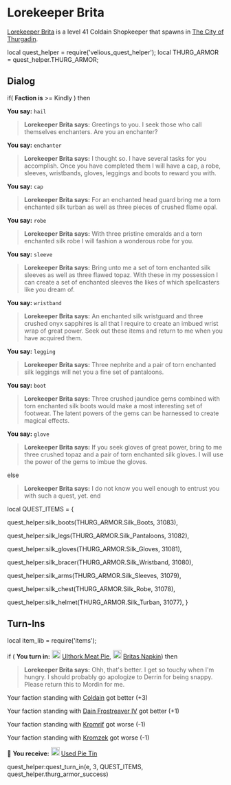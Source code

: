 # Lorekeeper Brita



[Lorekeeper Brita](/npc/115152) is a level 41 Coldain Shopkeeper that spawns in [The City of Thurgadin](/zone/115).



local quest_helper = require('velious_quest_helper');
local THURG_ARMOR = quest_helper.THURG_ARMOR;



## Dialog

if( **Faction is** >= Kindly ) then 


**You say:** `hail`




>**Lorekeeper Brita says:** Greetings to you.  I seek those who call themselves enchanters.  Are you an enchanter?


**You say:** `enchanter`




>**Lorekeeper Brita says:** I thought so.  I have several tasks for you accomplish.  Once you have completed them I will have a cap, a robe, sleeves, wristbands, gloves, leggings and boots to reward you with.
 

**You say:** `cap`




>**Lorekeeper Brita says:** For an enchanted head guard bring me a torn enchanted silk turban as well as three pieces of crushed flame opal.
 

**You say:** `robe`




>**Lorekeeper Brita says:** With three pristine emeralds and a torn enchanted silk robe I will fashion a wonderous robe for you.


**You say:** `sleeve`




>**Lorekeeper Brita says:** Bring unto me a set of torn enchanted silk sleeves as well as three flawed topaz.  With these in my possession I can create a set of enchanted sleeves the likes of which spellcasters like you dream of.


**You say:** `wristband`




>**Lorekeeper Brita says:** An enchanted silk wristguard and three crushed onyx sapphires is all that I require to create an imbued wrist wrap of great power.  Seek out these items and return to me when you have acquired them.


**You say:** `legging`




>**Lorekeeper Brita says:** Three nephrite and a pair of torn enchanted silk leggings will net you a fine set of pantaloons.


**You say:** `boot`




>**Lorekeeper Brita says:** Three crushed jaundice gems combined with torn enchanted silk boots would make a most interesting set of footwear.  The latent powers of the gems can be harnessed to create magical effects.


**You say:** `glove`




>**Lorekeeper Brita says:** If you seek gloves of great power, bring to me three crushed topaz and a pair of torn enchanted silk gloves.  I will use the power of the gems to imbue the gloves.


else


>**Lorekeeper Brita says:** I do not know you well enough to entrust you with such a quest, yet.
end

local QUEST_ITEMS = {



quest_helper:silk_boots(THURG_ARMOR.Silk_Boots, 31083),



quest_helper:silk_legs(THURG_ARMOR.Silk_Pantaloons, 31082),



quest_helper:silk_gloves(THURG_ARMOR.Silk_Gloves, 31081),



quest_helper:silk_bracer(THURG_ARMOR.Silk_Wristband, 31080),



quest_helper:silk_arms(THURG_ARMOR.Silk_Sleeves, 31079),



quest_helper:silk_chest(THURG_ARMOR.Silk_Robe, 31078),



quest_helper:silk_helmet(THURG_ARMOR.Silk_Turban, 31077),
}



## Turn-Ins


local item_lib = require('items');


if ( **You turn in:** <img style="background:url(/static/icons/blank_slot.gif);width:20px;height:20px;" src="/static/icons/item_1019.png" alt="" /> <a
                                href="/item/1427" data-url="1427" class="tooltip-link link">Ulthork Meat Pie</a>, <img style="background:url(/static/icons/blank_slot.gif);width:20px;height:20px;" src="/static/icons/item_870.png" alt="" /> <a
                                href="/item/1417" data-url="1417" class="tooltip-link link">Britas Napkin</a>) then


>**Lorekeeper Brita says:** Ohh, that's better. I get so touchy when I'm hungry. I should probably go apologize to Derrin for being snappy. Please return this to Mordin for me.


Your faction standing with [Coldain](/faction/406) got better (<span class='text-success'>+3</span>)


Your faction standing with [Dain Frostreaver IV](/faction/405) got better (<span class='text-success'>+1</span>)


Your faction standing with [Kromrif](/faction/419) got worse (<span class='text-danger'>-1</span>)


Your faction standing with [Kromzek](/faction/448) got worse (<span class='text-danger'>-1</span>)


 &#127873; **You receive:**  <img style="background:url(/static/icons/blank_slot.gif);width:20px;height:20px;" src="/static/icons/item_1013.png" alt="" /> <a
                                href="/item/1424" data-url="1424" class="tooltip-link link">Used Pie Tin</a> 

 

quest_helper:quest_turn_in(e, 3, QUEST_ITEMS, quest_helper.thurg_armor_success)